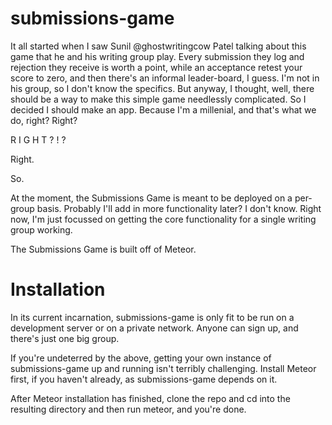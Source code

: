 # submissions-game

It all started when I saw Sunil @ghostwritingcow Patel talking about this game that he and his writing group play.  Every submission they log and rejection they receive is worth a point, while an acceptance retest your score to zero, and then there's an informal leader-board, I guess.  I'm not in his group, so I don't know the specifics.  But anyway, I thought, well, there should be a way to make this simple game needlessly complicated.  So I decided I should make an app.  Because I'm a millenial, and that's what we do, right?  Right?

R I G H T ? ! ?

Right.

So.

At the moment, the Submissions Game is meant to be deployed on a per-group basis.  Probably I'll add in more functionality later?  I don't know.  Right now, I'm just focussed on getting the core functionality for a single writing group working.

The Submissions Game is built off of Meteor.

# Installation

In its current incarnation, submissions-game is only fit to be run on a development server or on a private network.  Anyone can sign up, and there's just one big group.

If you're undeterred by the above, getting your own instance of submissions-game up and running isn't terribly challenging.  Install Meteor first, if you haven't already, as submissions-game depends on it.

After Meteor installation has finished, clone the repo and cd into the resulting directory and then run meteor, and you're done.
